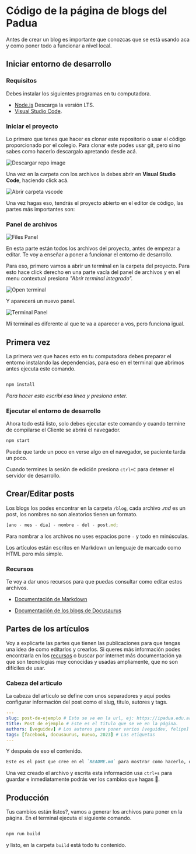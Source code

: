 # Código de la página de blogs del Padua

Antes de crear un blog es importante que conozcas que se está usando aca y como poner todo a funcionar a nivel local.

## Iniciar entorno de desarrollo

### Requisitos

Debes instalar los siguientes programas en tu computadora.

- [Node.js](https://nodejs.org/en) Descarga la versión LTS.
- [Visual Studio Code](https://code.visualstudio.com/).

### Iniciar el proyecto

Lo primero que tenes que hacer es clonar este repositorio o usar el código proporcionado por el colegio. Para clonar este podes usar git, pero si no sabes como hacerlo descargalo apretando desde acá.

![Descargar repo image](./assets/descargar-repo.png)

Una vez en la carpeta con los archivos la debes abrir en **Visual Studio Code**, haciendo click acá.

![Abrir carpeta vscode](./assets/open-folder.png)

Una vez hagas eso, tendrás el proyecto abierto en el editor de código, las partes más importantes son:

### Panel de archivos

![Files Panel](./assets/vscode-files.png)

En esta parte están todos los archivos del proyecto, antes de empezar a editar. Te voy a enseñar a poner a funcionar el entorno de desarrollo.

Para eso, primero vamos a abrir un terminal en la carpeta del proyecto. Para esto hace click derecho en una parte vacía del panel de archivos y en el menu contextual presiona _"Abrir terminal integrado"._

![Open terminal](./assets/open-terminal.png)

Y aparecerá un nuevo panel.

![Terminal Panel](./assets/el-terminal-abierto.png)

Mi terminal es diferente al que te va a aparecer a vos, pero funciona igual.

## Primera vez

La primera vez que haces esto en tu computadora debes preparar el entorno instalando las dependencias, para eso en el terminal que abrimos antes ejecuta este comando.

```bash

npm install

```

_Para hacer esto escribí esa linea y presiona enter._

### Ejecutar el entorno de desarrollo

Ahora todo está listo, solo debes ejecutar este comando y cuando termine de compilarse el Cliente se abrirá el navegador.

```bash
npm start
```

Puede que tarde un poco en verse algo en el navegador, se paciente tarda un poco.

Cuando termines la sesión de edición presiona `ctrl+C` para detener el servidor de desarrollo.

## Crear/Editar posts

Los blogs los podes encontrar en la carpeta `/blog`, cada archivo _.md_ es un post, los nombres no son aleatorios tienen un formato.

```js
[ano - mes - dia] - nombre - del - post.md;
```

Para nombrar a los archivos no uses espacios pone `-` y todo en minúsculas.

Los artículos están escritos en Markdown un lenguaje de marcado como HTML pero más simple.

### Recursos

Te voy a dar unos recursos para que puedas consultar como editar estos archivos.

- [Documentación de Markdown](https://www.markdownguide.org/cheat-sheet/)

- [Documentación de los blogs de Docusaurus](https://docusaurus.io/docs/blog)

## Partes de los artículos

Voy a explicarte las partes que tienen las publicaciones para que tengas una idea de como editarlos y crearlos. Si queres más información podes encontrarla en los [recursos](#recursos) o buscar por internet más documentación ya que son tecnologías muy conocidas y usadas ampliamente, que no son difíciles de usar.

### Cabeza del articulo

La cabeza del articulo se define con unos separadores y aquí podes configurar información del post como el slug, titulo, autores y tags.

```yaml
---
slug: post-de-ejemplo # Esto se ve en la url, ej: https://ipadua.edu.ar/blog/post-de-ejemplo
title: Post de ejemplo # Este es el titulo que se ve en la página.
authors: [veguidev] # Los autores para poner varios [veguidev, felipe]
tags: [facebook, docusaurus, nuevo, 2023] # Las etiquetas
---
```

Y después de eso el contenido.

```markdown
Este es el post que cree en el `README.md` para mostrar como hacerlo, deberías borrarme :).
```

Una vez creado el archivo y escrita esta información usa `ctrl+s` para guardar e inmediatamente podrás ver los cambios que hagas 🌟.

## Producción

Tus cambios están listos?, vamos a generar los archivos para poner en la página. En el terminal ejecuta el siguiente comando.

```bash

npm run build

```

y listo, en la carpeta `build` está todo tu contenido.
